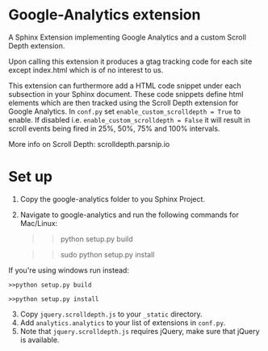 # Google-Analytics extension
A Sphinx Extension implementing Google Analytics and a custom Scroll Depth extension.

Upon calling this extension it produces a gtag tracking code for each site except index.html which is of no interest to us.

This extension can furthermore add a HTML code snippet under each subsection in your Sphinx document. These code snippets define html elements which are then tracked using the Scroll Depth extension for Google Analytics. In `conf.py` set `enable_custom_scrolldepth = True` to enable. If disabled i.e. `enable_custom_scrolldepth = False` it will result in scroll events being fired in 25%, 50%, 75% and 100% intervals.

More info on Scroll Depth: scrolldepth.parsnip.io


# Set up
1. Copy the google-analytics folder to you Sphinx Project.
2. Navigate to google-analytics and run the following commands for Mac/Linux:

	>>python setup.py build

	>>sudo python setup.py install

If you're using windows run instead:

	>>python setup.py build

	>>python setup.py install

3. Copy `jquery.scrolldepth.js` to your `_static` directory.
4. Add `analytics.analytics` to your list of extensions in `conf.py`.
5. Note that `jquery.scrolldepth.js` requires jQuery, make sure that jQuery is available.
